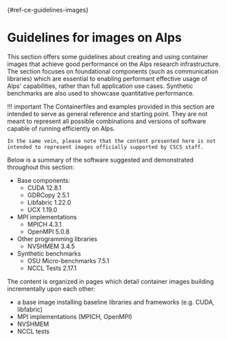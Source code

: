 [](){#ref-ce-guidelines-images}
# Guidelines for images on Alps

This section offers some guidelines about creating and using container images that achieve good performance on the Alps research infrastructure.
The section focuses on foundational components (such as communication libraries) which are essential to enabling performant effective usage of Alps' capabilities, rather than full application use cases.
Synthetic benchmarks are also used to showcase quantitative performance.

!!! important
    The Containerfiles and examples provided in this section are intended to serve as general reference and starting point.
    They are not meant to represent all possible combinations and versions of software capable of running efficiently on Alps.

    In the same vein, please note that the content presented here is not intended to represent images officially supported by CSCS staff.

Below is a summary of the software suggested and demonstrated throughout this section:

- Base components:
    - CUDA 12.8.1
    - GDRCopy 2.5.1
    - Libfabric 1.22.0
    - UCX 1.19.0
- MPI implementations
    - MPICH 4.3.1
    - OpenMPI 5.0.8
- Other programming libraries
    - NVSHMEM 3.4.5
- Synthetic benchmarks
    - OSU Micro-benchmarks 7.5.1
    - NCCL Tests 2.17.1

The content is organized in pages which detail container images building incrementally upon each other:

- a base image installing baseline libraries and frameworks (e.g. CUDA, libfabric)
- MPI implementations (MPICH, OpenMPI)
- NVSHMEM
- NCCL tests
